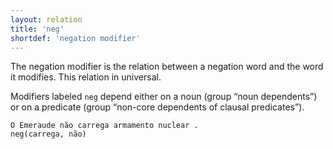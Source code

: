 ```yaml
---
layout: relation
title: 'neg'
shortdef: 'negation modifier'
---
```


The negation modifier is the relation between a negation word and the
word it modifies. This relation in universal.

Modifiers labeled `neg` depend either on a noun (group “noun
dependents”) or on a predicate (group “non-core dependents of clausal
predicates”).

~~~ sdparse
O Emeraude não carrega armamento nuclear .
neg(carrega, não)
~~~
<!-- Interlanguage links updated Út zář 29 20:43:21 CEST 2020 -->
